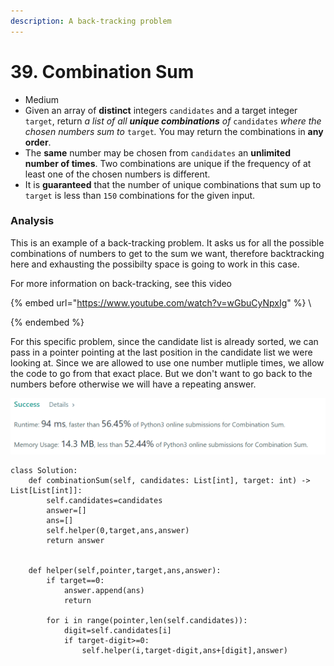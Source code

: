 ```yaml
---
description: A back-tracking problem
---
```


# 39. Combination Sum

* Medium
* Given an array of **distinct** integers `candidates` and a target integer `target`, return _a list of all **unique combinations** of_ `candidates` _where the chosen numbers sum to_ `target`_._ You may return the combinations in **any order**.
* The **same** number may be chosen from `candidates` an **unlimited number of times**. Two combinations are unique if the frequency of at least one of the chosen numbers is different.
* It is **guaranteed** that the number of unique combinations that sum up to `target` is less than `150` combinations for the given input.

### Analysis

This is an example of a back-tracking problem. It asks us for all the possible combinations of numbers to get to the sum we want, therefore backtracking here and exhausting the possibilty space is going to work in this case.&#x20;

For more information on back-tracking, see this video

{% embed url="https://www.youtube.com/watch?v=wGbuCyNpxIg" %}
\

{% endembed %}

For this specific problem, since the candidate list is already sorted, we can pass in a pointer pointing at the last position in the candidate list we were looking at. Since we are allowed to use one number mutliple times, we allow the code to go from that exact place. But we don't want to go back to the numbers before otherwise we will have a repeating answer.&#x20;

![](<../.gitbook/assets/image (11) (1) (1).png>)

```
class Solution:
    def combinationSum(self, candidates: List[int], target: int) -> List[List[int]]:
        self.candidates=candidates
        answer=[]
        ans=[]
        self.helper(0,target,ans,answer)
        return answer
        
        
    def helper(self,pointer,target,ans,answer):
        if target==0:
            answer.append(ans)
            return

        for i in range(pointer,len(self.candidates)):
            digit=self.candidates[i]
            if target-digit>=0:
                self.helper(i,target-digit,ans+[digit],answer)
```

